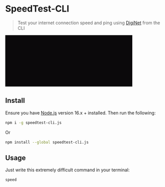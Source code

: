 # SpeedTest-CLI

> Test your internet connection speed and ping using [DigiNet](https://rcs-rds.speedtestcustom.com/) from the CLI

<img src="screenshot.gif" width="404">

## Install

Ensure you have [Node.js](https://nodejs.org) version 16.x + installed. Then run the following:

```sh
npm i -g speedtest-cli.js
```
Or

```sh
npm install --global speedtest-cli.js
```

## Usage

Just write this extremely difficult command in your terminal:
```
speed
```

